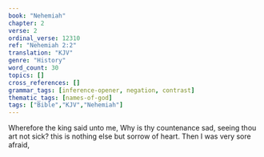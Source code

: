 ```yaml
---
book: "Nehemiah"
chapter: 2
verse: 2
ordinal_verse: 12310
ref: "Nehemiah 2:2"
translation: "KJV"
genre: "History"
word_count: 30
topics: []
cross_references: []
grammar_tags: [inference-opener, negation, contrast]
thematic_tags: [names-of-god]
tags: ["Bible","KJV","Nehemiah"]
---
```

Wherefore the king said unto me, Why is thy countenance sad, seeing thou art not sick? this is nothing else but sorrow of heart. Then I was very sore afraid,

